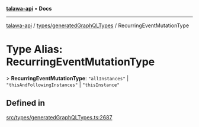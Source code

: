 [**talawa-api**](../../../README.md) • **Docs**

***

[talawa-api](../../../modules.md) / [types/generatedGraphQLTypes](../README.md) / RecurringEventMutationType

# Type Alias: RecurringEventMutationType

\> **RecurringEventMutationType**: `"allInstances"` \| `"thisAndFollowingInstances"` \| `"thisInstance"`

## Defined in

[src/types/generatedGraphQLTypes.ts:2687](https://github.com/PalisadoesFoundation/talawa-api/blob/f4877b986932181336f42a7336754de05976cd97/src/types/generatedGraphQLTypes.ts#L2687)
